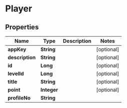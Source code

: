 
# Player

## Properties
Name | Type | Description | Notes
------------ | ------------- | ------------- | -------------
**appKey** | **String** |  |  [optional]
**description** | **String** |  |  [optional]
**id** | **Long** |  |  [optional]
**levelId** | **Long** |  |  [optional]
**title** | **String** |  |  [optional]
**point** | **Integer** |  |  [optional]
**profileNo** | **String** |  | 



